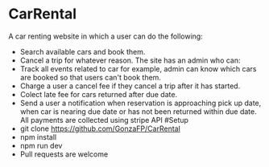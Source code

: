 # CarRental
A car renting website in which a user can do the following:
* Search available cars and book them.
* Cancel a trip for whatever reason.
The site has an admin who can:
* Track all events related to car for example, admin can know which cars are booked so that users can't book them.
* Charge a user a cancel fee if they cancel a trip after it has started.
* Colect late fee for cars returned after due date.
* Send a user a notification when reservation is approaching pick up date, when car is nearing due date or has not been returned within due date.
All payments are collected using stripe API
#Setup
* git clone https://github.com/GonzaFP/CarRental
* npm install
* npm run dev
* Pull requests are welcome
